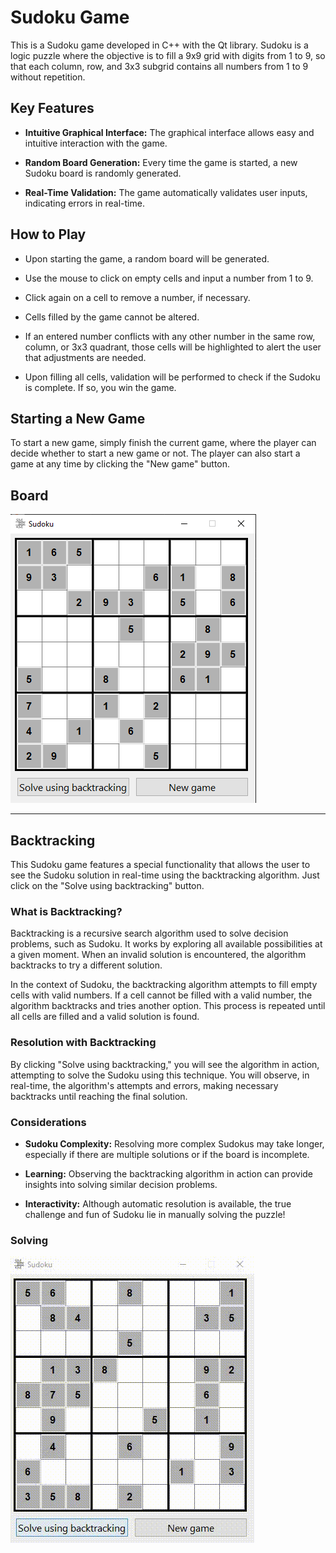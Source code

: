 # Sudoku Game

This is a Sudoku game developed in C++ with the Qt library. Sudoku is a logic puzzle where the objective is to fill a 9x9 grid with digits from 1 to 9, so that each column, row, and 3x3 subgrid contains all numbers from 1 to 9 without repetition.


## Key Features

* **Intuitive Graphical Interface:** The graphical interface allows easy and intuitive interaction with the game.

* **Random Board Generation:** Every time the game is started, a new Sudoku board is randomly generated.

* **Real-Time Validation:** The game automatically validates user inputs, indicating errors in real-time.


## How to Play

* Upon starting the game, a random board will be generated.

* Use the mouse to click on empty cells and input a number from 1 to 9.

* Click again on a cell to remove a number, if necessary.

* Cells filled by the game cannot be altered.

* If an entered number conflicts with any other number in the same row, column, or 3x3 quadrant, those cells will be highlighted to alert the user that adjustments are needed.

* Upon filling all cells, validation will be performed to check if the Sudoku is complete. If so, you win the game.


## Starting a New Game

To start a new game, simply finish the current game, where the player can decide whether to start a new game or not. The player can also start a game at any time by clicking the "New game" button.


## Board

![Board example](/images/board.png)

---


## Backtracking

This Sudoku game features a special functionality that allows the user to see the Sudoku solution in real-time using the backtracking algorithm. Just click on the "Solve using backtracking" button.


### What is Backtracking?

Backtracking is a recursive search algorithm used to solve decision problems, such as Sudoku. It works by exploring all available possibilities at a given moment. When an invalid solution is encountered, the algorithm backtracks to try a different solution.

In the context of Sudoku, the backtracking algorithm attempts to fill empty cells with valid numbers. If a cell cannot be filled with a valid number, the algorithm backtracks and tries another option. This process is repeated until all cells are filled and a valid solution is found.


### Resolution with Backtracking

By clicking "Solve using backtracking," you will see the algorithm in action, attempting to solve the Sudoku using this technique. You will observe, in real-time, the algorithm's attempts and errors, making necessary backtracks until reaching the final solution.


### Considerations

* **Sudoku Complexity:** Resolving more complex Sudokus may take longer, especially if there are multiple solutions or if the board is incomplete.

* **Learning:** Observing the backtracking algorithm in action can provide insights into solving similar decision problems.

* **Interactivity:** Although automatic resolution is available, the true challenge and fun of Sudoku lie in manually solving the puzzle!


### Solving

![Solving using backtracking](/images/sudoku.gif)